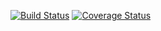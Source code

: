 [![Build Status](https://travis-ci.org/andela-doni/doc-manager.svg?branch=dev)](https://travis-ci.org/andela-doni/doc-manager)
[![Coverage Status](https://coveralls.io/repos/github/andela-doni/doc-manager/badge.svg)](https://coveralls.io/github/andela-doni/doc-manager)